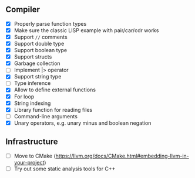 ## Compiler

- [x] Properly parse function types
- [x] Make sure the classic LISP example with pair/car/cdr works
- [x] Support `//` comments
- [x] Support double type
- [x] Support boolean type
- [x] Support structs
- [x] Garbage collection
- [ ] Implement |> operator
- [x] Support string type
- [ ] Type inference
- [x] Allow to define external functions
- [x] For loop
- [x] String indexing
- [x] Library function for reading files
- [ ] Command-line arguments
- [x] Unary operators, e.g. unary minus and boolean negation

## Infrastructure

- [ ] Move to CMake (https://llvm.org/docs/CMake.html#embedding-llvm-in-your-project)
- [ ] Try out some static analysis tools for C++